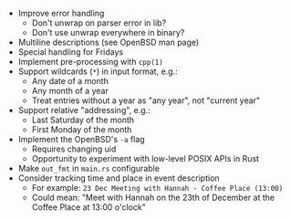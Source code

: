 * Improve error handling
    * Don't unwrap on parser error in lib?
    * Don't use unwrap everywhere in binary?
* Multiline descriptions (see OpenBSD man page)
* Special handling for Fridays
* Implement pre-processing with `cpp(1)`
* Support wildcards (`*`) in input format, e.g.:
    * Any date of a month
    * Any month of a year
    * Treat entries without a year as "any year", not "current year"
* Support relative "addressing", e.g.:
    * Last Saturday of the month
    * First Monday of the month
* Implement the OpenBSD's `-a` flag
    * Requires changing uid
    * Opportunity to experiment with low-level POSIX APIs in Rust
* Make `out_fmt` in `main.rs` configurable
* Consider tracking time and place in event description
    * For example: `23 Dec Meeting with Hannah - Coffee Place (13:00)`
    * Could mean: "Meet with Hannah on the 23th of December at the Coffee Place at 13:00 o'clock"
